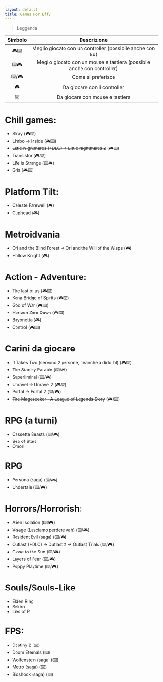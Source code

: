 ```yaml
---
layout: default
title: Games For Effy
---
```


> Leggenda

| Simbolo |                               Descrizione                               |
|:-------:|:-----------------------------------------------------------------------:|
|    🎮⌨️   |        Meglio giocato con un controller (possibile anche con kb)        |
|    ⌨️🎮   | Meglio giocato con un mouse e tastiera (possibile anche con controller) |
|   ⌨️/🎮   |                            Come si preferisce                           |
|    🎮    |                       Da giocare con il controller                      |
|    ⌨️    |                     Da giocare con mouse e tastiera                     |

# Chill games:

- Stray (🎮⌨️)
- Limbo → Inside (🎮⌨️)
- ~~Little Nightmares (+DLC) → Little Nightmares 2~~ (🎮⌨️)
- Transistor (🎮⌨️)
- Life is Strange (⌨️🎮)
- Gris (🎮⌨️)

# Platform Tilt:

- Celeste Farewell (🎮)
- Cuphead (🎮)

# Metroidvania

- Ori and the Blind Forest → Ori and the Will of the Wisps (🎮)
- Hollow Knight (🎮)

# Action - Adventure:

- The last of us (🎮⌨️)
- Kena Bridge of Spirits (🎮⌨️)
- God of War (🎮⌨️)
- Horizon Zero Dawn (🎮⌨️)
- Bayonetta (🎮)
- Control (🎮⌨️)

# Carini da giocare

- It Takes Two (servono 2 persone, neanche a dirlo lol) (🎮⌨️)
- The Stanley Parable (⌨️/🎮)
- Superliminal (⌨️/🎮)
- Unravel → Unravel 2 (🎮⌨️)
- Portal → Portal 2 (⌨️/🎮)
- ~~The Mageseeker - A League of Legends Story~~ (🎮/⌨️)

# RPG (a turni)

- Cassette Beasts (⌨️/🎮)
- Sea of Stars
- Omori

# RPG

- Persona (saga) (⌨️/🎮)
- Undertale (⌨️/🎮)

# Horrors/Horrorish:

- Alien Isolation (⌨️/🎮)
- ~~Visage~~ (Lasciamo perdere vah) (⌨️/🎮)
- Resident Evil (saga) (⌨️/🎮)
- Outlast (+DLC) → Outlast 2 → Outlast Trials (⌨️/🎮)
- Close to the Sun (⌨️/🎮)
- Layers of Fear (⌨️/🎮)
- Poppy Playtime (⌨️/🎮)

# Souls/Souls-Like

- Elden Ring
- Sekiro
- Lies of P

# FPS:

- Destiny 2 (⌨️)
- Doom Eternals (⌨️)
- Wolfenstein (saga) (⌨️)
- Metro (saga) (⌨️)
- Bioshock (saga) (⌨️)
